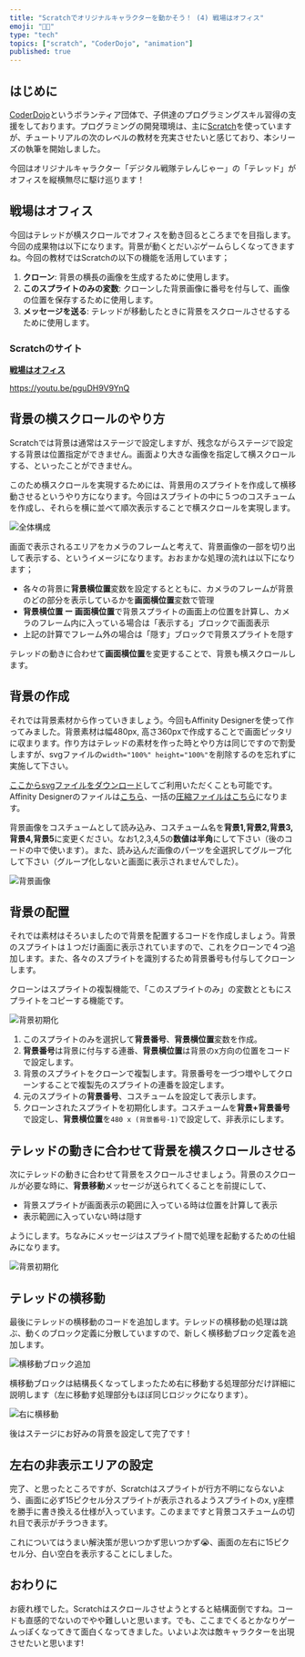 ```yaml
---
title: "Scratchでオリジナルキャラクターを動かそう！ (4) 戦場はオフィス"
emoji: "🧑‍💻"
type: "tech"
topics: ["scratch", "CoderDojo", "animation"]
published: true
---
```


## はじめに

[CoderDojo](https://coderdojo.jp/)というボランティア団体で、子供達のプログラミングスキル習得の支援をしております。プログラミングの開発環境は、主に[Scratch]((https://scratch.mit.edu))を使っていますが、チュートリアルの次のレベルの教材を充実させたいと感じており、本シリーズの執筆を開始しました。

今回はオリジナルキャラクター「デジタル戦隊テレんじゃー」の「テレッド」がオフィスを縦横無尽に駆け巡ります！

## 戦場はオフィス

今回はテレッドが横スクロールでオフィスを動き回るところまでを目指します。今回の成果物は以下になります。背景が動くとだいぶゲームらしくなってきますね。今回の教材ではScratchの以下の機能を活用しています；

1. **クローン**: 背景の横長の画像を生成するために使用します。
2. **このスプライトのみの変数**: クローンした背景画像に番号を付与して、画像の位置を保存するために使用します。
3. **メッセージを送る**: テレッドが移動したときに背景をスクロールさせるするために使用します。

### Scratchのサイト

**[戦場はオフィス](https://scratch.mit.edu/projects/733678294)**

https://youtu.be/pguDH9V9YnQ

## 背景の横スクロールのやり方

Scratchでは背景は通常はステージで設定しますが、残念ながらステージで設定する背景は位置指定ができません。画面より大きな画像を指定して横スクロールする、といったことができません。

このため横スクロールを実現するためには、背景用のスプライトを作成して横移動させるというやり方になります。今回はスプライトの中に５つのコスチュームを作成し、それらを横に並べて順次表示することで横スクロールを実現します。

![全体構成](/images/scratch-telenger-0040/scrolling-01-structure.png)

画面で表示されるエリアをカメラのフレームと考えて、背景画像の一部を切り出して表示する、というイメージになります。おおまかな処理の流れは以下になります；

- 各々の背景に**背景横位置**変数を設定するとともに、カメラのフレームが背景のどの部分を表示しているかを**画面横位置**変数で管理
- **背景横位置 ー 画面横位置**で背景スプライトの画面上の位置を計算し、カメラのフレーム内に入っている場合は「表示する」ブロックで画面表示
- 上記の計算でフレーム外の場合は「隠す」ブロックで背景スプライトを隠す

テレッドの動きに合わせて**画面横位置**を変更することで、背景も横スクロールします。

## 背景の作成

それでは背景素材から作っていきましょう。今回もAffinity Designerを使って作ってみました。背景素材は幅480px, 高さ360pxで作成することで画面ピッタリに収まります。作り方はテレッドの素材を作った時とやり方は同じですので割愛しますが、svgファイルの`width="100%" height="100%"`を削除するのを忘れずに実施して下さい。

[ここからsvgファイルをダウンロード](https://github.com/naoji3x/zenn/tree/main/assets/scratch/background/svg)してご利用いただくことも可能です。Affinity Designerのファイルは[こちら](https://github.com/naoji3x/zenn/tree/main/assets/scratch/background/background.afdesign)、一括の[圧縮ファイルはこちら](https://github.com/naoji3x/zenn/blob/main/assets/scratch/background/svg/background-svg-files.zip)になります。

背景画像をコスチュームとして読み込み、コスチューム名を**背景1,背景2,背景3,背景4,背景5**に変更ください。なお1,2,3,4,5の**数値は半角**にして下さい（後のコードの中で使います）。また、読み込んだ画像のパーツを全選択してグループ化して下さい（グループ化しないと画面に表示されませんでした）。

![背景画像](/images/scratch-telenger-0040/scrolling-01-costumes.png)

## 背景の配置

それでは素材はそろいましたので背景を配置するコードを作成しましょう。背景のスプライトは１つだけ画面に表示されていますので、これをクローンで４つ追加します。また、各々のスプライトを識別するため背景番号も付与してクローンします。

クローンはスプライトの複製機能で、「このスプライトのみ」の変数とともにスプライトをコピーする機能です。

![背景初期化](/images/scratch-telenger-0040/scrolling-01-background-initialization.png)

1. このスプライトのみを選択して**背景番号**、**背景横位置**変数を作成。
2. **背景番号**は背景に付与する連番、**背景横位置**は背景のx方向の位置をコードで設定します。
3. 背景のスプライトをクローンで複製します。背景番号を一づつ増やしてクローンすることで複製先のスプライトの連番を設定します。
4. 元のスプライトの**背景番号**、コスチュームを設定して表示します。
5. クローンされたスプライトを初期化します。コスチュームを**背景+背景番号**で設定し、**背景横位置**を`480 x (背景番号-1)`で設定して、非表示にします。

## テレッドの動きに合わせて背景を横スクロールさせる

次にテレッドの動きに合わせて背景をスクロールさせましょう。背景のスクロールが必要な時に、**背景移動**メッセージが送られてくることを前提にして、

- 背景スプライトが画面表示の範囲に入っている時は位置を計算して表示
- 表示範囲に入っていない時は隠す

ようにします。ちなみにメッセージはスプライト間で処理を起動するための仕組みになります。

![背景初期化](/images/scratch-telenger-0040/scrolling-01-background-move.png)

## テレッドの横移動

最後にテレッドの横移動のコードを追加します。テレッドの横移動の処理は跳ぶ、動くのブロック定義に分散していますので、新しく横移動ブロック定義を追加します。

![横移動ブロック追加](/images/scratch-telenger-0040/scrolling-01-move-all.png)

横移動ブロックは結構長くなってしまったため右に移動する処理部分だけ詳細に説明します（左に移動す処理部分もほぼ同じロジックになります）。

![右に横移動](/images/scratch-telenger-0040/scrolling-01-move-right.png)

後はステージにお好みの背景を設定して完了です！

## 左右の非表示エリアの設定

完了、と思ったところですが、Scratchはスプライトが行方不明にならないよう、画面に必ず15ピクセル分スプライトが表示されるようスプライトのx, y座標を勝手に書き換える仕様が入っています。このままですと背景コスチュームの切れ目で表示がチラつきます。

これについてはうまい解決策が思いつかず思いつかず😭、画面の左右に15ピクセル分、白い空白を表示することにしました。

## おわりに

お疲れ様でした。Scratchはスクロールさせようとすると結構面倒ですね。コードも直感的でないのでやや難しいと思います。でも、ここまでくるとかなりゲームっぽくなってきて面白くなってきました。いよいよ次は敵キャラクターを出現させたいと思います!
